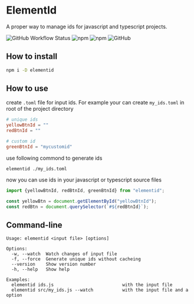 # ElementId

A proper way to manage ids for javascript and typescript projects.

![GitHub Workflow Status](https://img.shields.io/github/actions/workflow/status/appzic/elementid/main.yml?branch=main)
![npm](https://img.shields.io/npm/v/elementid)
![npm](https://img.shields.io/npm/dw/elementid)
![GitHub](https://img.shields.io/github/license/appzic/elementid)

## How to install

```bash
npm i -D elementid
```

## How to use
create `.toml` file for input ids. For example your can create `my_ids.toml` in root of the project directory
```toml
# unique ids
yellowBtnId = ""
redBtnId = ""

# custom id
greenBtnId = "mycustomid"
```
use following commond to generate ids
```
elementid ./my_ids.toml
```
now you can use ids in your javascript or typescript source files 
```typescript
import {yellowBtnId, redBtnId, greenBtnId} from "elementid";

const yellowBtn = document.getElementById("yellowBtnId");
const redBtn = document.querySelector(`#${redBtnId}`);
```


## Command-line

```
Usage: elementid <input file> [options]

Options:
  -w, --watch  Watch changes of input file
  -f, --force  Generate unique ids without cacheing
  --version    Show version number
  -h, --help   Show help

Examples:
  elementid ids.js                          with the input file
  elementid src/my_ids.js --watch           with the input file and a option
```
